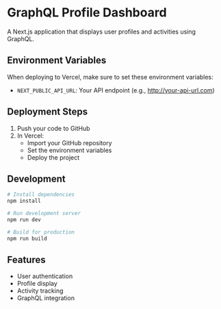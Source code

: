 # GraphQL Profile Dashboard

A Next.js application that displays user profiles and activities using GraphQL.

## Environment Variables

When deploying to Vercel, make sure to set these environment variables:

- `NEXT_PUBLIC_API_URL`: Your API endpoint (e.g., http://your-api-url.com)

## Deployment Steps

1. Push your code to GitHub
2. In Vercel:
   - Import your GitHub repository
   - Set the environment variables
   - Deploy the project

## Development

```bash
# Install dependencies
npm install

# Run development server
npm run dev

# Build for production
npm run build
```

## Features
- User authentication
- Profile display
- Activity tracking
- GraphQL integration

